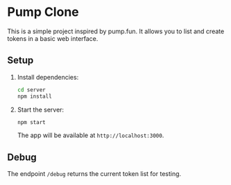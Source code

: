 # Pump Clone

This is a simple project inspired by pump.fun. It allows you to list and create tokens in a basic web interface.

## Setup

1. Install dependencies:
   ```bash
   cd server
   npm install
   ```
2. Start the server:
   ```bash
   npm start
   ```
   The app will be available at `http://localhost:3000`.

## Debug

The endpoint `/debug` returns the current token list for testing.
